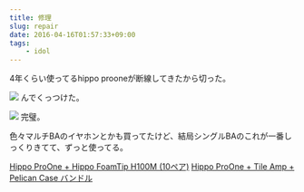 ```yaml
---
title: 修理
slug: repair
date: 2016-04-16T01:57:33+09:00
tags:
    - idol
---
```

4年くらい使ってるhippo prooneが断線してきたから切った。

![](/img/160416_01.jpg)
んでくっつけた。

![](/img/160416_02.jpg)
完璧。

色々マルチBAのイヤホンとかも買ってたけど、結局シングルBAのこれが一番しっくりきてて、ずっと使ってる。

[Hippo ProOne + Hippo FoamTip H100M (10ペア)](//jaben.net/jp/shopping/Hippo-ProOne-FoamtipH100-10.html)
[Hippo ProOne + Tile Amp + Pelican Case バンドル](//jaben.net/jp/shopping/ProOne-Tile-Amp-Pelican-Case.html)
